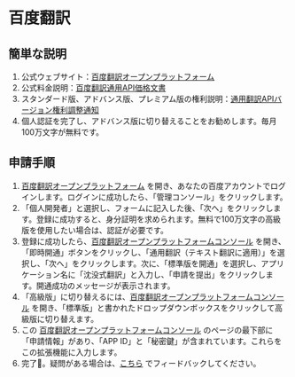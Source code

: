 # 百度翻訳

## 簡単な説明

1. 公式ウェブサイト：[百度翻訳オープンプラットフォーム](https://fanyi-api.baidu.com/)
2. 公式料金説明：[百度翻訳通用API価格文書](https://fanyi-api.baidu.com/product/112)
3. スタンダード版、アドバンス版、プレミアム版の権利説明：[通用翻訳APIバージョン権利調整通知](https://fanyi-api.baidu.com/doc/8)
4. 個人認証を完了し、アドバンス版に切り替えることをお勧めします。毎月100万文字が無料です。

## 申請手順

1. [百度翻訳オープンプラットフォーム](https://fanyi-api.baidu.com/) を開き、あなたの百度アカウントでログインします。ログインに成功したら、「管理コンソール」をクリックします。
2. 「個人開発者」と選択し、フォームに記入した後、「次へ」をクリックします。登録に成功すると、身分証明を求められます。無料で100万文字の高級版を使用したい場合は、認証が必要です。
3. 登録に成功したら、[百度翻訳オープンプラットフォームコンソール](https://fanyi-api.baidu.com/api/trans/product/desktop) を開き、「即時開通」ボタンをクリックし、「通用翻訳（テキスト翻訳に適用）」を選択し、「次へ」をクリックします。次に、「標準版を開通」を選択し、アプリケーション名に「沈没式翻訳」と入力し、「申請を提出」をクリックします。開通成功のメッセージが表示されます。
4. 「高級版」に切り替えるには、[百度翻訳オープンプラットフォームコンソール](https://fanyi-api.baidu.com/api/trans/product/desktop) を開き、「標準版」と書かれたドロップダウンボックスをクリックして高級版に切り替えます。
5. この [百度翻訳オープンプラットフォームコンソール](https://fanyi-api.baidu.com/api/trans/product/desktop) のページの最下部に「申請情報」があり、「APP ID」と「秘密鍵」が含まれています。これらをこの拡張機能に入力します。
6. 完了🎉。疑問がある場合は、[こちら](https://github.com/immersive-translate/immersive-translate/issues/137) でフィードバックしてください。
